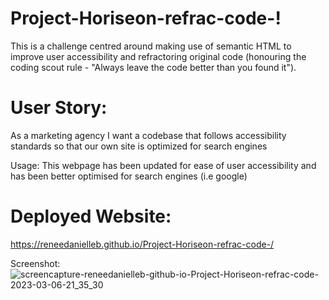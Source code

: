 # Project-Horiseon-refrac-code-!
This is a challenge centred around making use of semantic HTML to improve user accessibility and refractoring original code (honouring the coding scout rule - "Always leave the code better than you found it"). 

# User Story:
As a marketing agency I want a codebase that follows accessibility standards so that our own site is optimized for search engines

Usage:
This webpage has been updated for ease of user accessibility and has been better optimised for search engines (i.e google) 

# Deployed Website:
https://reneedanielleb.github.io/Project-Horiseon-refrac-code-/

Screenshot:
![screencapture-reneedanielleb-github-io-Project-Horiseon-refrac-code-2023-03-06-21_35_30](https://user-images.githubusercontent.com/119815093/223237917-f944aa87-9401-41fe-997a-94b6304fcf8e.png)
